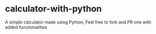 # calculator-with-python
A simple calculator made using Python, Feel free to fork and PR one with added functionalities
